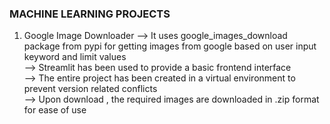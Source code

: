 ### MACHINE LEARNING PROJECTS ###

 1. Google Image Downloader
    --> It uses google_images_download package from pypi for getting images from google based on user input keyword and limit values <br/>
    --> Streamlit has been used to provide a basic frontend interface <br/>
    --> The entire project has been created in a virtual environment to prevent version related conflicts <br/>
    --> Upon download , the required images are downloaded in .zip format for ease of use <br/>
    
